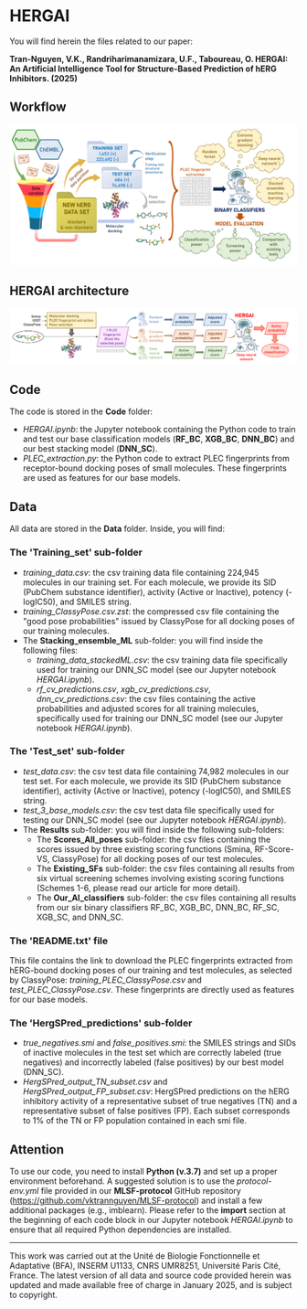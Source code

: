 # HERGAI

You will find herein the files related to our paper:

**Tran-Nguyen, V.K., Randriharimanamizara, U.F., Taboureau, O. HERGAI: An Artificial Intelligence Tool for Structure-Based Prediction of hERG Inhibitors. (2025)**

## Workflow

![Graphical-Abstract](https://github.com/vktrannguyen/HERGAI/blob/main/HERGAI_Computational_Workflow.png)

## HERGAI architecture

![Graphical-Abstract](https://github.com/vktrannguyen/HERGAI/blob/main/HERGAI_Diagram.png)

## Code

The code is stored in the **Code** folder:

- *HERGAI.ipynb*: the Jupyter notebook containing the Python code to train and test our base classification models (**RF_BC**, **XGB_BC**, **DNN_BC**) and our best stacking model (**DNN_SC**).
- *PLEC_extraction.py*: the Python code to extract PLEC fingerprints from receptor-bound docking poses of small molecules. These fingerprints are used as features for our base models.

## Data

All data are stored in the **Data** folder. Inside, you will find:

### The 'Training_set' sub-folder

- *training_data.csv*: the csv training data file containing 224,945 molecules in our training set. For each molecule, we provide its SID (PubChem substance identifier), activity (Active or Inactive), potency (-logIC50), and SMILES string.
- *training_ClassyPose.csv.zst*: the compressed csv file containing the "good pose probabilities" issued by ClassyPose for all docking poses of our training molecules.
- The **Stacking_ensemble_ML** sub-folder: you will find inside the following files:
  - *training_data_stackedML.csv*: the csv training data file specifically used for training our DNN_SC model (see our Jupyter notebook *HERGAI.ipynb*).
  - *rf_cv_predictions.csv*, *xgb_cv_predictions.csv*, *dnn_cv_predictions.csv*: the csv files containing the active probabilities and adjusted scores for all training molecules, specifically used for training our DNN_SC model (see our Jupyter notebook *HERGAI.ipynb*).

### The 'Test_set' sub-folder

- *test_data.csv*: the csv test data file containing 74,982 molecules in our test set. For each molecule, we provide its SID (PubChem substance identifier), activity (Active or Inactive), potency (-logIC50), and SMILES string.
- *test_3_base_models.csv*: the csv test data file specifically used for testing our DNN_SC model (see our Jupyter notebook *HERGAI.ipynb*).
- The **Results** sub-folder: you will find inside the following sub-folders:
  - The **Scores_All_poses** sub-folder: the csv files containing the scores issued by three existing scoring functions (Smina, RF-Score-VS, ClassyPose) for all docking poses of our test molecules.
  - The **Existing_SFs** sub-folder: the csv files containing all results from six virtual screening schemes involving existing scoring functions (Schemes 1-6, please read our article for more detail).
  - The **Our_AI_classifiers** sub-folder: the csv files containing all results from our six binary classifiers RF_BC, XGB_BC, DNN_BC, RF_SC, XGB_SC, and DNN_SC.

### The 'README.txt' file

This file contains the link to download the PLEC fingerprints extracted from hERG-bound docking poses of our training and test molecules, as selected by ClassyPose: *training_PLEC_ClassyPose.csv* and *test_PLEC_ClassyPose.csv*. These fingerprints are directly used as features for our base models.

### The 'HergSPred_predictions' sub-folder

- *true_negatives.smi* and *false_positives.smi*: the SMILES strings and SIDs of inactive molecules in the test set which are correctly labeled (true negatives) and incorrectly labeled (false positives) by our best model (DNN_SC).
- *HergSPred_output_TN_subset.csv* and *HergSPred_output_FP_subset.csv*: HergSPred predictions on the hERG inhibitory activity of a representative subset of true negatives (TN) and a representative subset of false positives (FP). Each subset corresponds to 1% of the TN or FP population contained in each smi file.

## Attention

To use our code, you need to install **Python (v.3.7)** and set up a proper environment beforehand. A suggested solution is to use the *protocol-env.yml* file provided in our **MLSF-protocol** GitHub repository (https://github.com/vktrannguyen/MLSF-protocol) and install a few additional packages (e.g., imblearn). Please refer to the **import** section at the beginning of each code block in our Jupyter notebook *HERGAI.ipynb* to ensure that all required Python dependencies are installed.

---------------------------------------------------------------------------------------------------------------------------------------------------

This work was carried out at the Unité de Biologie Fonctionnelle et Adaptative (BFA), INSERM U1133, CNRS UMR8251, Université Paris Cité, France. The latest version of all data and source code provided herein was updated and made available free of charge in January 2025, and is subject to copyright.





